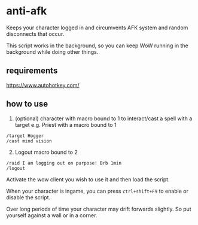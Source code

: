 # anti-afk
Keeps your character logged in and circumvents AFK system and random disconnects that occur.

This script works in the background, so you can keep WoW running in the background while doing other things.

## requirements
https://www.autohotkey.com/

## how to use
1. (optional) character with macro bound to 1 to interact/cast a spell with a target e.g. Priest with a macro bound to 1
```
/target Hogger 
/cast mind vision
```
2. Logout macro bound to 2

```
/raid I am logging out on purpose! Brb 1min
/logout
```

Activate the wow client you wish to use it and then load the script.

When your character is ingame, you can press `ctrl+shift+F9` to enable or disable the script.

Over long periods of time your character may drift forwards slightly. So put yourself against a wall or in a corner.
